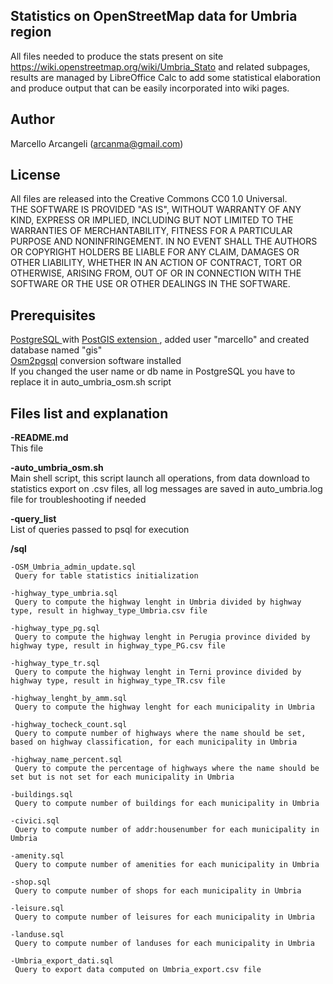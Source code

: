 ## Statistics on OpenStreetMap data for Umbria region
All files needed to produce the stats present on site https://wiki.openstreetmap.org/wiki/Umbria_Stato and related subpages, results are managed by LibreOffice Calc to add some statistical elaboration and produce output that can be easily incorporated into wiki pages.

## Author
Marcello Arcangeli (arcanma@gmail.com)

## License
All files are released into the Creative Commons CC0 1.0 Universal. <br>
THE SOFTWARE IS PROVIDED "AS IS", WITHOUT WARRANTY OF ANY KIND, EXPRESS OR
IMPLIED, INCLUDING BUT NOT LIMITED TO THE WARRANTIES OF MERCHANTABILITY,
FITNESS FOR A PARTICULAR PURPOSE AND NONINFRINGEMENT. IN NO EVENT SHALL THE
AUTHORS OR COPYRIGHT HOLDERS BE LIABLE FOR ANY CLAIM, DAMAGES OR OTHER
LIABILITY, WHETHER IN AN ACTION OF CONTRACT, TORT OR OTHERWISE, ARISING FROM,
OUT OF OR IN CONNECTION WITH THE SOFTWARE OR THE USE OR OTHER DEALINGS IN THE
SOFTWARE.

## Prerequisites
<a href="https://www.postgresql.org/">PostgreSQL </a> with <a href="https://postgis.net/"> PostGIS extension </a>, added user "marcello" and created database named "gis" <br>
<a href="https://osm2pgsql.org/">Osm2pgsql</a> conversion software installed <br>
If you changed the user name or db name in PostgreSQL you have to replace it in auto_umbria_osm.sh script

## Files list and explanation

<strong>-README.md</strong> <br>
 This file

<strong>-auto_umbria_osm.sh</strong>	 <br>
﻿Main shell script, this script launch all operations, from data download to statistics export on .csv files, all log messages are saved in auto_umbria.log file for troubleshooting if needed

<strong>-query_list</strong>  <br>
 List of queries passed to psql for execution

<b>/sql</b>

    -OSM_Umbria_admin_update.sql
     Query for table statistics initialization
  
    -highway_type_umbria.sql
     Query to compute the highway lenght in Umbria divided by highway type, result in highway_type_Umbria.csv file
  
    -highway_type_pg.sql
     Query to compute the highway lenght in Perugia province divided by highway type, result in highway_type_PG.csv file
  
    -highway_type_tr.sql
     Query to compute the highway lenght in Terni province divided by highway type, result in highway_type_TR.csv file
  
    -highway_lenght_by_amm.sql
     Query to compute the highway lenght for each municipality in Umbria
  
    -highway_tocheck_count.sql
     Query to compute number of highways where the name should be set, based on highway classification, for each municipality in Umbria
  
    -highway_name_percent.sql
     Query to compute the percentage of highways where the name should be set but is not set for each municipality in Umbria
  
    -buildings.sql
     Query to compute number of buildings for each municipality in Umbria
  
    -civici.sql
     Query to compute number of addr:housenumber for each municipality in Umbria
  
    -amenity.sql
     Query to compute number of amenities for each municipality in Umbria
  
    -shop.sql
     Query to compute number of shops for each municipality in Umbria
  
    -leisure.sql
     Query to compute number of leisures for each municipality in Umbria
  
    -landuse.sql
     Query to compute number of landuses for each municipality in Umbria
 
    -Umbria_export_dati.sql
     Query to export data computed on Umbria_export.csv file
